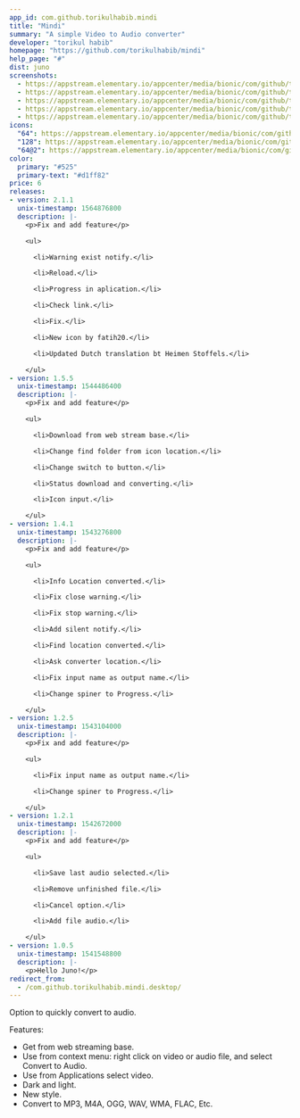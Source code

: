 ```yaml
---
app_id: com.github.torikulhabib.mindi
title: "Mindi"
summary: "A simple Video to Audio converter"
developer: "torikul habib"
homepage: "https://github.com/torikulhabib/mindi"
help_page: "#"
dist: juno
screenshots:
  - https://appstream.elementary.io/appcenter/media/bionic/com/github/torikulhabib.mindi/D068BCD779CE9D74544AC8C72A351014/screenshots/image-1_orig.png
  - https://appstream.elementary.io/appcenter/media/bionic/com/github/torikulhabib.mindi/D068BCD779CE9D74544AC8C72A351014/screenshots/image-2_orig.png
  - https://appstream.elementary.io/appcenter/media/bionic/com/github/torikulhabib.mindi/D068BCD779CE9D74544AC8C72A351014/screenshots/image-3_orig.png
  - https://appstream.elementary.io/appcenter/media/bionic/com/github/torikulhabib.mindi/D068BCD779CE9D74544AC8C72A351014/screenshots/image-4_orig.png
  - https://appstream.elementary.io/appcenter/media/bionic/com/github/torikulhabib.mindi/D068BCD779CE9D74544AC8C72A351014/screenshots/image-5_orig.png
icons:
  "64": https://appstream.elementary.io/appcenter/media/bionic/com/github/torikulhabib.mindi/D068BCD779CE9D74544AC8C72A351014/icons/64x64/com.github.torikulhabib.mindi_com.github.torikulhabib.mindi.png
  "128": https://appstream.elementary.io/appcenter/media/bionic/com/github/torikulhabib.mindi/D068BCD779CE9D74544AC8C72A351014/icons/128x128/com.github.torikulhabib.mindi_com.github.torikulhabib.mindi.png
  "64@2": https://appstream.elementary.io/appcenter/media/bionic/com/github/torikulhabib.mindi/D068BCD779CE9D74544AC8C72A351014/icons/64x64@2/com.github.torikulhabib.mindi_com.github.torikulhabib.mindi.png
color:
  primary: "#525"
  primary-text: "#d1ff82"
price: 6
releases:
- version: 2.1.1
  unix-timestamp: 1564876800
  description: |-
    <p>Fix and add feature</p>

    <ul>

      <li>Warning exist notify.</li>

      <li>Reload.</li>

      <li>Progress in aplication.</li>

      <li>Check link.</li>

      <li>Fix.</li>

      <li>New icon by fatih20.</li>

      <li>Updated Dutch translation bt Heimen Stoffels.</li>

    </ul>
- version: 1.5.5
  unix-timestamp: 1544486400
  description: |-
    <p>Fix and add feature</p>

    <ul>

      <li>Download from web stream base.</li>

      <li>Change find folder from icon location.</li>

      <li>Change switch to button.</li>

      <li>Status download and converting.</li>

      <li>Icon input.</li>

    </ul>
- version: 1.4.1
  unix-timestamp: 1543276800
  description: |-
    <p>Fix and add feature</p>

    <ul>

      <li>Info Location converted.</li>

      <li>Fix close warning.</li>

      <li>Fix stop warning.</li>

      <li>Add silent notify.</li>

      <li>Find location converted.</li>

      <li>Ask converter location.</li>

      <li>Fix input name as output name.</li>

      <li>Change spiner to Progress.</li>

    </ul>
- version: 1.2.5
  unix-timestamp: 1543104000
  description: |-
    <p>Fix and add feature</p>

    <ul>

      <li>Fix input name as output name.</li>

      <li>Change spiner to Progress.</li>

    </ul>
- version: 1.2.1
  unix-timestamp: 1542672000
  description: |-
    <p>Fix and add feature</p>

    <ul>

      <li>Save last audio selected.</li>

      <li>Remove unfinished file.</li>

      <li>Cancel option.</li>

      <li>Add file audio.</li>

    </ul>
- version: 1.0.5
  unix-timestamp: 1541548800
  description: |-
    <p>Hello Juno!</p>
redirect_from:
  - /com.github.torikulhabib.mindi.desktop/
---
```


<p>Option to quickly convert to audio.</p>
<p>Features:</p>
<ul>
  <li>Get from web streaming base.</li>
  <li>Use from context menu: right click on video or audio file, and select Convert to Audio.</li>
  <li>Use from Applications select video.</li>
  <li>Dark and light.</li>
  <li>New style.</li>
  <li>Convert to MP3, M4A, OGG, WAV, WMA, FLAC, Etc.</li>
</ul>
<p></p>